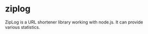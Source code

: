 ziplog
======

ZipLog is a URL shortener library working with node.js. It can provide various statistics.
